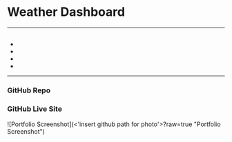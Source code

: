# Weather Dashboard
---

## 

- 

- 

- 

- 



---

### GitHub Repo

>

### GitHub Live Site

>

![Portfolio Screenshot](<'insert github path for photo'>?raw=true "Portfolio Screenshot")